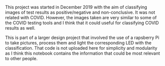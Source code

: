 This project was started in December 2019 with the aim of classifying images of test results as positive/negative and non-conclusive. 
It was not related with COVID. However, the images taken are very similar to some of the COVID testing tools and I think that it 
could useful for classifying COVID results as well.

This is part of a larger design project that involved the use of a rapsberry Pi to take pictures, process them and light the corresponding LED
with the classification. That code is not uploaded here for simplicity and modularity as I think this notebook contains the information that could
be most relevant to other people.


